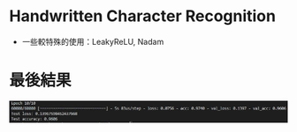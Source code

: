 [perf]:https://github.com/buaXD/ML2018_410421230/blob/master/Assignment2/Pic/giveup.jpg

# Handwritten Character Recognition

* 一些較特殊的使用：LeakyReLU, Nadam

# 最後結果
![perf]


